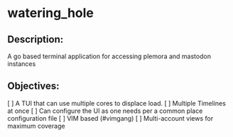 # watering_hole

## Description:

A go based terminal application for accessing plemora and mastodon instances

## Objectives:

[ ] A TUI that can use multiple cores to displace load.
[ ] Multiple Timelines at once
[ ] Can configure the UI as one needs per a common place configuration file
[ ] VIM based (#vimgang)
[ ] Multi-account views for maximum coverage
